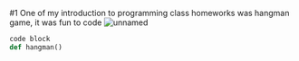 #1 One of my introduction to programming class homeworks was hangman game, it was fun to code
![unnamed](https://github.com/user-attachments/assets/4255eda1-e0a6-4957-8e04-6ef0d81259d4)

```python
code block
def hangman()
